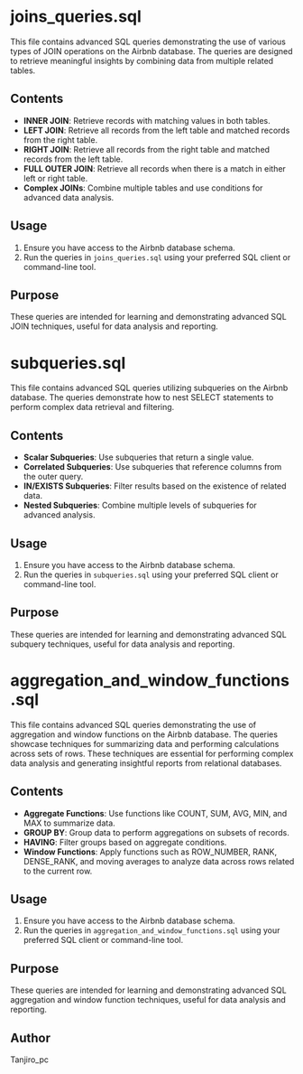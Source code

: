# joins_queries.sql

This file contains advanced SQL queries demonstrating the use of various types of JOIN operations on the Airbnb database. The queries are designed to retrieve meaningful insights by combining data from multiple related tables.

## Contents

- **INNER JOIN**: Retrieve records with matching values in both tables.
- **LEFT JOIN**: Retrieve all records from the left table and matched records from the right table.
- **RIGHT JOIN**: Retrieve all records from the right table and matched records from the left table.
- **FULL OUTER JOIN**: Retrieve all records when there is a match in either left or right table.
- **Complex JOINs**: Combine multiple tables and use conditions for advanced data analysis.

## Usage

1. Ensure you have access to the Airbnb database schema.
2. Run the queries in `joins_queries.sql` using your preferred SQL client or command-line tool.

## Purpose

These queries are intended for learning and demonstrating advanced SQL JOIN techniques, useful for data analysis and reporting.


# subqueries.sql

This file contains advanced SQL queries utilizing subqueries on the Airbnb database. The queries demonstrate how to nest SELECT statements to perform complex data retrieval and filtering.

## Contents

- **Scalar Subqueries**: Use subqueries that return a single value.
- **Correlated Subqueries**: Use subqueries that reference columns from the outer query.
- **IN/EXISTS Subqueries**: Filter results based on the existence of related data.
- **Nested Subqueries**: Combine multiple levels of subqueries for advanced analysis.

## Usage

1. Ensure you have access to the Airbnb database schema.
2. Run the queries in `subqueries.sql` using your preferred SQL client or command-line tool.

## Purpose

These queries are intended for learning and demonstrating advanced SQL subquery techniques, useful for data analysis and reporting.


# aggregation_and_window_functions.sql

This file contains advanced SQL queries demonstrating the use of aggregation and window functions on the Airbnb database. The queries showcase techniques for summarizing data and performing calculations across sets of rows.
These techniques are essential for performing complex data analysis and generating insightful reports from relational databases.
## Contents

- **Aggregate Functions**: Use functions like COUNT, SUM, AVG, MIN, and MAX to summarize data.
- **GROUP BY**: Group data to perform aggregations on subsets of records.
- **HAVING**: Filter groups based on aggregate conditions.
- **Window Functions**: Apply functions such as ROW_NUMBER, RANK, DENSE_RANK, and moving averages to analyze data across rows related to the current row.

## Usage

1. Ensure you have access to the Airbnb database schema.
2. Run the queries in `aggregation_and_window_functions.sql` using your preferred SQL client or command-line tool.

## Purpose

These queries are intended for learning and demonstrating advanced SQL aggregation and window function techniques, useful for data analysis and reporting.


## Author

Tanjiro_pc

